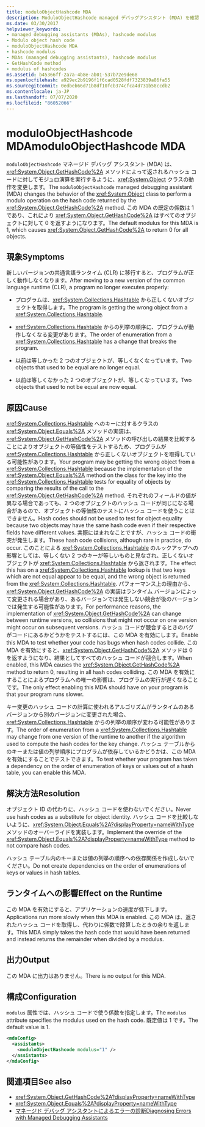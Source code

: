 ```yaml
---
title: moduloObjectHashcode MDA
description: ModuloObjectHashcode managed デバッグアシスタント (MDA) を確認します。これにより、GetHashCode メソッドの結果の剰余値を取得するようにオブジェクトクラスが変更されます。
ms.date: 03/30/2017
helpviewer_keywords:
- managed debugging assistants (MDAs), hashcode modulus
- Modulo object hash code
- moduloObjectHashcode MDA
- hashcode modulus
- MDAs (managed debugging assistants), hashcode modulus
- GetHashCode method
- modulus of hashcodes
ms.assetid: b45366ff-2a7a-4b8e-ab01-537b72e9de68
ms.openlocfilehash: a929ec2b9196f1f6cad0528fdf7323839a86fa55
ms.sourcegitcommit: 0edbeb66d71b8df10fcb374cfca4d731b58ccdb2
ms.contentlocale: ja-JP
ms.lasthandoff: 07/07/2020
ms.locfileid: "86052066"
---
```

# <a name="moduloobjecthashcode-mda"></a><span data-ttu-id="1a703-103">moduloObjectHashcode MDA</span><span class="sxs-lookup"><span data-stu-id="1a703-103">moduloObjectHashcode MDA</span></span>
<span data-ttu-id="1a703-104">`moduloObjectHashcode` マネージド デバッグ アシスタント (MDA) は、<xref:System.Object.GetHashCode%2A> メソッドによって返されるハッシュ コードに対してモジュロ演算を実行するように、<xref:System.Object> クラスの動作を変更します。</span><span class="sxs-lookup"><span data-stu-id="1a703-104">The `moduloObjectHashcode` managed debugging assistant (MDA) changes the behavior of the <xref:System.Object> class to perform a modulo operation on the hash code returned by the <xref:System.Object.GetHashCode%2A> method.</span></span> <span data-ttu-id="1a703-105">この MDA の既定の係数は 1 であり、これにより <xref:System.Object.GetHashCode%2A> はすべてのオブジェクトに対して 0 を返すようになります。</span><span class="sxs-lookup"><span data-stu-id="1a703-105">The default modulus for this MDA is 1, which causes <xref:System.Object.GetHashCode%2A> to return 0 for all objects.</span></span>  
  
## <a name="symptoms"></a><span data-ttu-id="1a703-106">現象</span><span class="sxs-lookup"><span data-stu-id="1a703-106">Symptoms</span></span>  
 <span data-ttu-id="1a703-107">新しいバージョンの共通言語ランタイム (CLR) に移行すると、プログラムが正しく動作しなくなります。</span><span class="sxs-lookup"><span data-stu-id="1a703-107">After moving to a new version of the common language runtime (CLR), a program no longer executes properly:</span></span>  
  
- <span data-ttu-id="1a703-108">プログラムは、<xref:System.Collections.Hashtable> から正しくないオブジェクトを取得します。</span><span class="sxs-lookup"><span data-stu-id="1a703-108">The program is getting the wrong object from a <xref:System.Collections.Hashtable>.</span></span>  
  
- <span data-ttu-id="1a703-109"><xref:System.Collections.Hashtable> からの列挙の順序に、プログラムが動作しなくなる変更があります。</span><span class="sxs-lookup"><span data-stu-id="1a703-109">The order of enumeration from a <xref:System.Collections.Hashtable> has a change that breaks the program.</span></span>  
  
- <span data-ttu-id="1a703-110">以前は等しかった 2 つのオブジェクトが、等しくなくなっています。</span><span class="sxs-lookup"><span data-stu-id="1a703-110">Two objects that used to be equal are no longer equal.</span></span>  
  
- <span data-ttu-id="1a703-111">以前は等しくなかった 2 つのオブジェクトが、等しくなっています。</span><span class="sxs-lookup"><span data-stu-id="1a703-111">Two objects that used to not be equal are now equal.</span></span>  
  
## <a name="cause"></a><span data-ttu-id="1a703-112">原因</span><span class="sxs-lookup"><span data-stu-id="1a703-112">Cause</span></span>  
 <span data-ttu-id="1a703-113"><xref:System.Collections.Hashtable> へのキーに対するクラスの <xref:System.Object.Equals%2A> メソッドの実装は、<xref:System.Object.GetHashCode%2A> メソッドの呼び出しの結果を比較することによりオブジェクトの等価性をテストするため、プログラムが <xref:System.Collections.Hashtable> から正しくないオブジェクトを取得している可能性があります。</span><span class="sxs-lookup"><span data-stu-id="1a703-113">Your program may be getting the wrong object from a <xref:System.Collections.Hashtable> because the implementation of the <xref:System.Object.Equals%2A> method on the class for the key into the <xref:System.Collections.Hashtable> tests for equality of objects by comparing the results of the call to the <xref:System.Object.GetHashCode%2A> method.</span></span> <span data-ttu-id="1a703-114">それぞれのフィールドの値が異なる場合であっても、2 つのオブジェクトのハッシュ コードが同じになる場合があるので、オブジェクトの等価性のテストにハッシュ コードを使うことはできません。</span><span class="sxs-lookup"><span data-stu-id="1a703-114">Hash codes should not be used to test for object equality because two objects may have the same hash code even if their respective fields have different values.</span></span> <span data-ttu-id="1a703-115">実際にはまれなことですが、ハッシュ コードの衝突が発生します。</span><span class="sxs-lookup"><span data-stu-id="1a703-115">These hash code collisions, although rare in practice, do occur.</span></span> <span data-ttu-id="1a703-116">このことによる <xref:System.Collections.Hashtable> のルックアップへの影響としては、等しくない 2 つのキーが等しいものと見なされ、正しくないオブジェクトが <xref:System.Collections.Hashtable> から返されます。</span><span class="sxs-lookup"><span data-stu-id="1a703-116">The effect this has on a <xref:System.Collections.Hashtable> lookup is that two keys which are not equal appear to be equal, and the wrong object is returned from the <xref:System.Collections.Hashtable>.</span></span> <span data-ttu-id="1a703-117">パフォーマンス上の理由から、<xref:System.Object.GetHashCode%2A> の実装はランタイム バージョンによって変更される場合があり、あるバージョンでは発生しない競合が後のバージョンでは発生する可能性があります。</span><span class="sxs-lookup"><span data-stu-id="1a703-117">For performance reasons, the implementation of <xref:System.Object.GetHashCode%2A> can change between runtime versions, so collisions that might not occur on one version might occur on subsequent versions.</span></span> <span data-ttu-id="1a703-118">ハッシュ コードが競合するときのバグがコードにあるかどうかをテストするには、この MDA を有効にします。</span><span class="sxs-lookup"><span data-stu-id="1a703-118">Enable this MDA to test whether your code has bugs when hash codes collide.</span></span> <span data-ttu-id="1a703-119">この MDA を有効にすると、<xref:System.Object.GetHashCode%2A> メソッドは 0 を返すようになり、結果としてすべてのハッシュ コードが競合します。</span><span class="sxs-lookup"><span data-stu-id="1a703-119">When enabled, this MDA causes the <xref:System.Object.GetHashCode%2A> method to return 0, resulting in all hash codes colliding.</span></span> <span data-ttu-id="1a703-120">この MDA を有効にすることによるプログラムへの唯一の影響は、プログラムの実行が遅くなることです。</span><span class="sxs-lookup"><span data-stu-id="1a703-120">The only effect enabling this MDA should have on your program is that your program runs slower.</span></span>  
  
 <span data-ttu-id="1a703-121">キー変更のハッシュ コードの計算に使われるアルゴリズムがランタイムのあるバージョンから別のバージョンに変更された場合、<xref:System.Collections.Hashtable> からの列挙の順序が変わる可能性があります。</span><span class="sxs-lookup"><span data-stu-id="1a703-121">The order of enumeration from a <xref:System.Collections.Hashtable> may change from one version of the runtime to another if the algorithm used to compute the hash codes for the key change.</span></span> <span data-ttu-id="1a703-122">ハッシュ テーブルからのキーまたは値の列挙順序にプログラムが依存しているかどうかは、この MDA を有効にすることでテストできます。</span><span class="sxs-lookup"><span data-stu-id="1a703-122">To test whether your program has taken a dependency on the order of enumeration of keys or values out of a hash table, you can enable this MDA.</span></span>  
  
## <a name="resolution"></a><span data-ttu-id="1a703-123">解決方法</span><span class="sxs-lookup"><span data-stu-id="1a703-123">Resolution</span></span>  
 <span data-ttu-id="1a703-124">オブジェクト ID の代わりに、ハッシュ コードを使わないでください。</span><span class="sxs-lookup"><span data-stu-id="1a703-124">Never use hash codes as a substitute for object identity.</span></span> <span data-ttu-id="1a703-125">ハッシュ コードを比較しないように、<xref:System.Object.Equals%2A?displayProperty=nameWithType> メソッドのオーバーライドを実装します。</span><span class="sxs-lookup"><span data-stu-id="1a703-125">Implement the override of the <xref:System.Object.Equals%2A?displayProperty=nameWithType> method to not compare hash codes.</span></span>  
  
 <span data-ttu-id="1a703-126">ハッシュ テーブル内のキーまたは値の列挙の順序への依存関係を作成しないでください。</span><span class="sxs-lookup"><span data-stu-id="1a703-126">Do not create dependencies on the order of enumerations of keys or values in hash tables.</span></span>  
  
## <a name="effect-on-the-runtime"></a><span data-ttu-id="1a703-127">ランタイムへの影響</span><span class="sxs-lookup"><span data-stu-id="1a703-127">Effect on the Runtime</span></span>  
 <span data-ttu-id="1a703-128">この MDA を有効にすると、アプリケーションの速度が低下します。</span><span class="sxs-lookup"><span data-stu-id="1a703-128">Applications run more slowly when this MDA is enabled.</span></span> <span data-ttu-id="1a703-129">この MDA は、返されたハッシュ コードを取得し、代わりに係数で除算したときの余りを返します。</span><span class="sxs-lookup"><span data-stu-id="1a703-129">This MDA simply takes the hash code that would have been returned and instead returns the remainder when divided by a modulus.</span></span>  
  
## <a name="output"></a><span data-ttu-id="1a703-130">出力</span><span class="sxs-lookup"><span data-stu-id="1a703-130">Output</span></span>  
 <span data-ttu-id="1a703-131">この MDA に出力はありません。</span><span class="sxs-lookup"><span data-stu-id="1a703-131">There is no output for this MDA.</span></span>  
  
## <a name="configuration"></a><span data-ttu-id="1a703-132">構成</span><span class="sxs-lookup"><span data-stu-id="1a703-132">Configuration</span></span>  
 <span data-ttu-id="1a703-133">`modulus` 属性では、ハッシュ コードで使う係数を指定します。</span><span class="sxs-lookup"><span data-stu-id="1a703-133">The `modulus` attribute specifies the modulus used on the hash code.</span></span> <span data-ttu-id="1a703-134">既定値は 1 です。</span><span class="sxs-lookup"><span data-stu-id="1a703-134">The default value is 1.</span></span>  
  
```xml  
<mdaConfig>  
  <assistants>  
    <moduloObjectHashcode modulus="1" />  
  </assistants>  
</mdaConfig>  
```  
  
## <a name="see-also"></a><span data-ttu-id="1a703-135">関連項目</span><span class="sxs-lookup"><span data-stu-id="1a703-135">See also</span></span>

- <xref:System.Object.GetHashCode%2A?displayProperty=nameWithType>
- <xref:System.Object.Equals%2A?displayProperty=nameWithType>
- [<span data-ttu-id="1a703-136">マネージド デバッグ アシスタントによるエラーの診断</span><span class="sxs-lookup"><span data-stu-id="1a703-136">Diagnosing Errors with Managed Debugging Assistants</span></span>](diagnosing-errors-with-managed-debugging-assistants.md)
